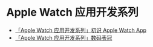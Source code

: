 # Apple Watch 应用开发系列

- [「Apple Watch 应用开发系列」初识 Apple Watch App](https://juejin.cn/post/7136115417323405325)
- [「Apple Watch 应用开发系列」数码表冠](https://juejin.cn/post/7136861864033517599)

